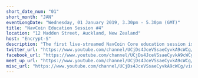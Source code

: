 ```yaml
---
short_date_num: "01"
short_month: "JAN"
eventLongDate: "Wednesday, 01 January 2019, 3.30pm - 5.30pm (GMT)"
title: "NavCoin Education Session #4"
location: "12 Madden Street, Auckland, New Zealand"
host: "Encrypt-S"
description: "The first live-streamed NavCoin Core education session is being held Thursday at 0830 NZST. This is roughly 12 hours after this Community News goes live."
twitter_url: "https://www.youtube.com/channel/UCjDs4JceVSsaeCyvkA9cWCg/videos"
facebook_url: "https://www.youtube.com/channel/UCjDs4JceVSsaeCyvkA9cWCg/videos"
meet_up_url: "https://www.youtube.com/channel/UCjDs4JceVSsaeCyvkA9cWCg/videos"
misc_url: "https://www.youtube.com/channel/UCjDs4JceVSsaeCyvkA9cWCg/videos"
---
```

